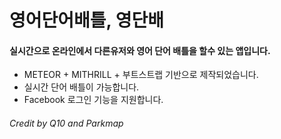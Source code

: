 # 영어단어배틀, 영단배
#### 실시간으로 온라인에서 다른유저와 영어 단어 배틀을 할수 있는 앱입니다.

* METEOR + MITHRILL + 부트스트랩 기반으로 제작되었습니다.
* 실시간 단어 배틀이 가능합니다.
* Facebook 로그인 기능을 지원합니다. 

###### Credit by Q10 and Parkmap
